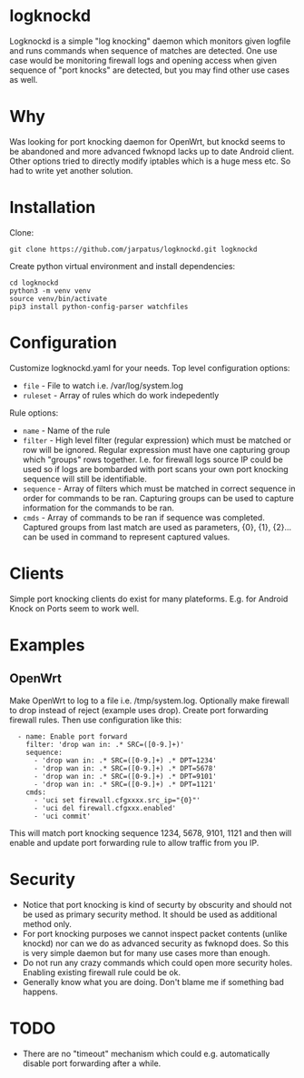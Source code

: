 # logknockd
Logknockd is a simple "log knocking" daemon which monitors given logfile and runs commands when sequence of matches are detected. One use case would be monitoring firewall logs and opening access when given sequence of "port knocks" are detected, but you may find other use cases as well.

# Why 
Was looking for port knocking daemon for OpenWrt, but knockd seems to be abandoned and more advanced fwknopd lacks up to date Android client.  Other options tried to directly modify iptables which is a huge mess etc. So had to write yet another solution.

# Installation
Clone:
```
git clone https://github.com/jarpatus/logknockd.git logknockd
```

Create python virtual environment and install dependencies: 
```
cd logknockd
python3 -m venv venv
source venv/bin/activate
pip3 install python-config-parser watchfiles
```

# Configuration
Customize logknockd.yaml for your needs. Top level configuration options:
* ```file``` - File to watch i.e. /var/log/system.log
* ```ruleset``` - Array of rules which do work indepedently

Rule options:
* ```name``` - Name of the rule
* ```filter``` - High level filter (regular expression) which must be matched or row will be ignored. Regular expression must have one capturing group which "groups" rows together. I.e. for firewall logs source IP could be used so if logs are bombarded with port scans your own port knocking sequence will still be identifiable.
* ```sequence``` - Array of filters which must be matched in correct sequence in order for commands to be ran. Capturing groups can be used to capture information for the commands to be ran.
* ```cmds``` - Array of commands to be ran if sequence was completed. Captured groups from last match are used as parameters, {0}, {1}, {2}... can be used in command to represent captured values.

# Clients
Simple port knocking clients do exist for many plateforms. E.g. for Android Knock on Ports seem to work well.

# Examples

## OpenWrt
Make OpenWrt to log to a file i.e. /tmp/system.log. Optionally make firewall to drop instead of reject (example uses drop). Create port forwarding firewall rules. Then use configuration like this:
```
  - name: Enable port forward
    filter: 'drop wan in: .* SRC=([0-9.]+)'
    sequence:
      - 'drop wan in: .* SRC=([0-9.]+) .* DPT=1234'
      - 'drop wan in: .* SRC=([0-9.]+) .* DPT=5678'
      - 'drop wan in: .* SRC=([0-9.]+) .* DPT=9101'
      - 'drop wan in: .* SRC=([0-9.]+) .* DPT=1121'
    cmds:
      - 'uci set firewall.cfgxxxx.src_ip="{0}"'
      - 'uci del firewall.cfgxxx.enabled'
      - 'uci commit'
```

This will match port knocking sequence 1234, 5678, 9101, 1121 and then will enable and update port forwarding rule to allow traffic from you IP.

# Security
* Notice that port knocking is kind of securty by obscurity and should not be used as primary security method. It should be used as additional method only.
* For port knocking purposes we cannot inspect packet contents (unlike knockd) nor can we do as advanced security as fwknopd does. So this is very simple daemon but for many use cases more than enough.
* Do not run any crazy commands which could open more security holes. Enabling existing firewall rule could be ok.
* Generally know what you are doing. Don't blame me if something bad happens.

# TODO
* There are no "timeout" mechanism which could e.g. automatically disable port forwarding after a while. 
